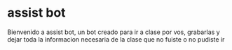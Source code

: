 # assist bot 

Bienvenido a assist bot, un bot creado para ir a clase por vos, grabarlas y dejar toda la informacion necesaria de la clase que no fuiste o no pudiste ir 

